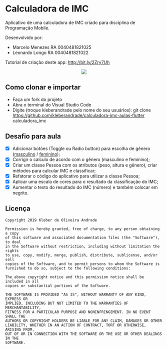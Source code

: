 # Calculadora de IMC

Aplicativo de uma calculadora de IMC criado para disciplina de Programação Mobile.

Desenvolvido por:
-   Marcelo Menezes RA 0040481821025
-   Leonardo Longo  RA 0040481821022

Tutorial de criação deste app: http://bit.ly/2Zry7Uh

<p align="center">
    <img src="https://i.ibb.co/dgtTYdd/img-calc.jpg" weight="800"/>
</p>

## Como clonar e importar
-   Faça um fork do projeto
-   Abra o terminal do Visual Studio Code
-   Digite (troque kleberandrade pelo nome do seu usuários): git clone https://github.com/kleberandrade/calculadora-imc-aulas-flutter calculadora_imc

## Desafio para aula

*   [X] Adicionar botões (Toggle ou Radio button) para escolha de gênero ([masculino](https://indicedemassacorporal.com/movel/calculo-imc-masculino.html) / [feminino](https://indicedemassacorporal.com/movel/calculo-imc-feminino.html));
*   [X] Corrigir o calculo de acordo com o gênero (masculino e feminino);
*   [X] Criar um classe Pessoa com os atributos (peso, altura e gênero), criar métodos para calcular IMC e classificar;
*   [X] Refatorar o código do aplicativo para utilizar a classe Pessoa;
*   [X] Aplicar uma escala de cores para o resultado da classificação do IMC;
*   [X] Aumentar o texto do resultado do IMC (número) e também colocar em negrito.

## Licença

    Copyright 2019 Kleber de Oliveira Andrade
    
    Permission is hereby granted, free of charge, to any person obtaining a copy
    of this software and associated documentation files (the "Software"), to deal
    in the Software without restriction, including without limitation the rights
    to use, copy, modify, merge, publish, distribute, sublicense, and/or sell
    copies of the Software, and to permit persons to whom the Software is
    furnished to do so, subject to the following conditions:
    
    The above copyright notice and this permission notice shall be included in all
    copies or substantial portions of the Software.
    
    THE SOFTWARE IS PROVIDED "AS IS", WITHOUT WARRANTY OF ANY KIND, EXPRESS OR
    IMPLIED, INCLUDING BUT NOT LIMITED TO THE WARRANTIES OF MERCHANTABILITY,
    FITNESS FOR A PARTICULAR PURPOSE AND NONINFRINGEMENT. IN NO EVENT SHALL THE
    AUTHORS OR COPYRIGHT HOLDERS BE LIABLE FOR ANY CLAIM, DAMAGES OR OTHER
    LIABILITY, WHETHER IN AN ACTION OF CONTRACT, TORT OR OTHERWISE, ARISING FROM,
    OUT OF OR IN CONNECTION WITH THE SOFTWARE OR THE USE OR OTHER DEALINGS IN THE
    SOFTWARE.
